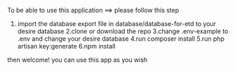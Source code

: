 To be able to use this application
==> please follow this step
1. import the database export file in database/database-for-etd to your desire database
2.clone or download the repo
3.change .env-example to .env and change your desire database
4.run composer install
5.run php artisan key:generate
6.npm install

then welcome! you can use this app as you wish
